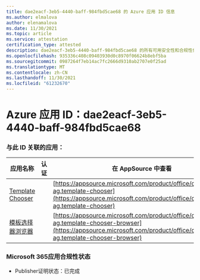 ```yaml
---
title: dae2eacf-3eb5-4440-baff-984fbd5cae68 的 Azure 应用 ID 信息
ms.author: elmalova
author: elenamalova
ms.date: 11/30/2021
ms.topic: article
ms.service: attestation
certification_type: attested
description: dae2eacf-3eb5-4440-baff-984fbd5cae68 的所有可用安全性和合规性信息。
ms.openlocfilehash: 935336c408c09403930d0c8970f06624b8ebf5ba
ms.sourcegitcommit: 0987264f7eb14ac7fc2666d9310ab2707e0f25ad
ms.translationtype: MT
ms.contentlocale: zh-CN
ms.lasthandoff: 11/30/2021
ms.locfileid: "61232670"
---
```

# <a name="azure-app-id-dae2eacf-3eb5-4440-baff-984fbd5cae68"></a>Azure 应用 ID：dae2eacf-3eb5-4440-baff-984fbd5cae68


### <a name="apps-associated-with-this-id"></a>与此 ID 关联的应用：
| **应用名称** | **认证** | **在 AppSource 中查看** |
|--------------|---------------|-----------------------|
| [Template Chooser](https://docs.microsoft.com/microsoft-365-app-certification/forward/officeatwork-ag.template-chooser) |  | [https://appsource.microsoft.com/product/office/officeatwork-ag.template-chooser](https://appsource.microsoft.com/product/office/officeatwork-ag.template-chooser) |
| [模板选择器浏览器](https://docs.microsoft.com/microsoft-365-app-certification/forward/officeatwork-ag.template-chooser-browser) |  | [https://appsource.microsoft.com/product/office/officeatwork-ag.template-chooser-browser](https://appsource.microsoft.com/product/office/officeatwork-ag.template-chooser-browser) |

### <a name="microsoft-365-app-compliance-status"></a>Microsoft 365应用合规性状态
- Publisher证明状态：已完成
